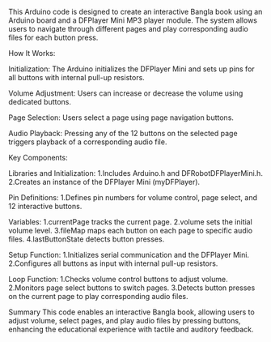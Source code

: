 This Arduino code is designed to create an interactive Bangla book using an Arduino board and a DFPlayer Mini MP3 player module. The system allows users to navigate through different pages and play corresponding audio files for each button press.


How It Works:

Initialization:
The Arduino initializes the DFPlayer Mini and sets up pins for all buttons with internal pull-up resistors.

Volume Adjustment:
Users can increase or decrease the volume using dedicated buttons.

Page Selection:
Users select a page using page navigation buttons.

Audio Playback:
Pressing any of the 12 buttons on the selected page triggers playback of a corresponding audio file.

Key Components:

Libraries and Initialization:
1.Includes Arduino.h and DFRobotDFPlayerMini.h.            
2.Creates an instance of the DFPlayer Mini (myDFPlayer).                

Pin Definitions:
1.Defines pin numbers for volume control, page select, and 12 interactive buttons.

Variables:
1.currentPage tracks the current page.
2.volume sets the initial volume level.
3.fileMap maps each button on each page to specific audio files.
4.lastButtonState detects button presses.

Setup Function:
1.Initializes serial communication and the DFPlayer Mini.
2.Configures all buttons as input with internal pull-up resistors.

Loop Function:
1.Checks volume control buttons to adjust volume.
2.Monitors page select buttons to switch pages.
3.Detects button presses on the current page to play corresponding audio files.

Summary
This code enables an interactive Bangla book, allowing users to adjust volume, select pages, and play audio files by pressing buttons, enhancing the educational experience with tactile and auditory feedback.
